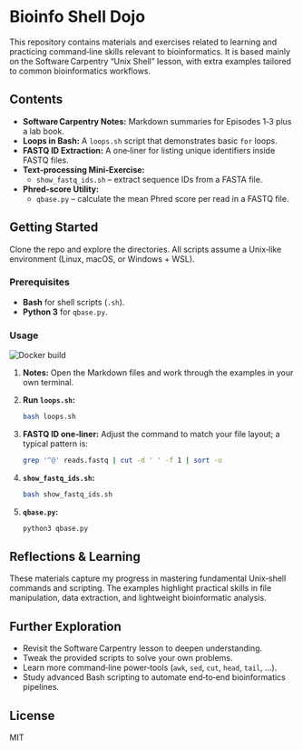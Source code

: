 # Bioinfo Shell Dojo

This repository contains materials and exercises related to learning and
practicing command‑line skills relevant to bioinformatics. It is based mainly on
the Software Carpentry “Unix Shell” lesson, with extra examples tailored to
common bioinformatics workflows.

## Contents

* **Software Carpentry Notes:** Markdown summaries for Episodes 1‑3 plus a lab
  book.
* **Loops in Bash:** A `loops.sh` script that demonstrates basic `for` loops.
* **FASTQ ID Extraction:** A one‑liner for listing unique identifiers inside
  FASTQ files.
* **Text‑processing Mini‑Exercise:**  
  * `show_fastq_ids.sh` – extract sequence IDs from a FASTA file.
* **Phred‑score Utility:**  
  * `qbase.py` – calculate the mean Phred score per read in a FASTQ file.

## Getting Started

Clone the repo and explore the directories. All scripts assume a Unix‑like
environment (Linux, macOS, or Windows + WSL).

### Prerequisites

* **Bash** for shell scripts (`.sh`).  
* **Python 3** for `qbase.py`.

### Usage

![Docker build](https://github.com/nesirli/bioinfo-shell-dojo/actions/workflows/docker.yml/badge.svg)

1. **Notes:** Open the Markdown files and work through the examples in your own
   terminal.
2. **Run `loops.sh`:**

   ```bash
   bash loops.sh
   ```

3. **FASTQ ID one‑liner:** Adjust the command to match your file layout; a
   typical pattern is:

   ```bash
   grep '^@' reads.fastq | cut -d ' ' -f 1 | sort -u
   ```

4. **`show_fastq_ids.sh`:**

   ```bash
   bash show_fastq_ids.sh
   ```

5. **`qbase.py`:**

   ```bash
   python3 qbase.py
   ```

## Reflections & Learning

These materials capture my progress in mastering fundamental Unix‑shell
commands and scripting. The examples highlight practical skills in file
manipulation, data extraction, and lightweight bioinformatic analysis.

## Further Exploration

* Revisit the Software Carpentry lesson to deepen understanding.
* Tweak the provided scripts to solve your own problems.
* Learn more command‑line power‑tools (`awk`, `sed`, `cut`, `head`, `tail`, …).
* Study advanced Bash scripting to automate end‑to‑end bioinformatics pipelines.

## License

MIT
